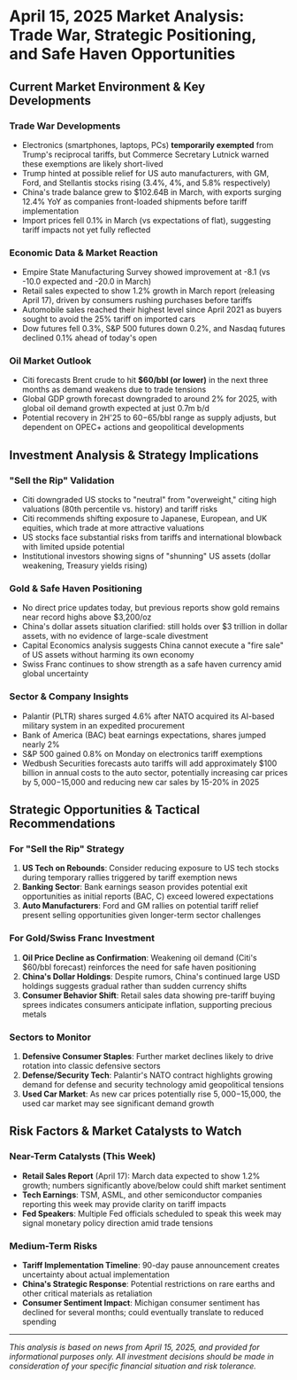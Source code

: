 # April 15, 2025 Market Analysis: Trade War, Strategic Positioning, and Safe Haven Opportunities

## Current Market Environment & Key Developments

### Trade War Developments
- Electronics (smartphones, laptops, PCs) **temporarily exempted** from Trump's reciprocal tariffs, but Commerce Secretary Lutnick warned these exemptions are likely short-lived
- Trump hinted at possible relief for US auto manufacturers, with GM, Ford, and Stellantis stocks rising (3.4%, 4%, and 5.8% respectively)
- China's trade balance grew to $102.64B in March, with exports surging 12.4% YoY as companies front-loaded shipments before tariff implementation
- Import prices fell 0.1% in March (vs expectations of flat), suggesting tariff impacts not yet fully reflected

### Economic Data & Market Reaction
- Empire State Manufacturing Survey showed improvement at -8.1 (vs -10.0 expected and -20.0 in March)
- Retail sales expected to show 1.2% growth in March report (releasing April 17), driven by consumers rushing purchases before tariffs
- Automobile sales reached their highest level since April 2021 as buyers sought to avoid the 25% tariff on imported cars
- Dow futures fell 0.3%, S&P 500 futures down 0.2%, and Nasdaq futures declined 0.1% ahead of today's open

### Oil Market Outlook
- Citi forecasts Brent crude to hit **$60/bbl (or lower)** in the next three months as demand weakens due to trade tensions
- Global GDP growth forecast downgraded to around 2% for 2025, with global oil demand growth expected at just 0.7m b/d
- Potential recovery in 2H'25 to $60-$65/bbl range as supply adjusts, but dependent on OPEC+ actions and geopolitical developments

## Investment Analysis & Strategy Implications

### "Sell the Rip" Validation
- Citi downgraded US stocks to "neutral" from "overweight," citing high valuations (80th percentile vs. history) and tariff risks
- Citi recommends shifting exposure to Japanese, European, and UK equities, which trade at more attractive valuations
- US stocks face substantial risks from tariffs and international blowback with limited upside potential
- Institutional investors showing signs of "shunning" US assets (dollar weakening, Treasury yields rising)

### Gold & Safe Haven Positioning
- No direct price updates today, but previous reports show gold remains near record highs above $3,200/oz
- China's dollar assets situation clarified: still holds over $3 trillion in dollar assets, with no evidence of large-scale divestment
- Capital Economics analysis suggests China cannot execute a "fire sale" of US assets without harming its own economy
- Swiss Franc continues to show strength as a safe haven currency amid global uncertainty

### Sector & Company Insights
- Palantir (PLTR) shares surged 4.6% after NATO acquired its AI-based military system in an expedited procurement
- Bank of America (BAC) beat earnings expectations, shares jumped nearly 2%
- S&P 500 gained 0.8% on Monday on electronics tariff exemptions
- Wedbush Securities forecasts auto tariffs will add approximately $100 billion in annual costs to the auto sector, potentially increasing car prices by $5,000-$15,000 and reducing new car sales by 15-20% in 2025

## Strategic Opportunities & Tactical Recommendations

### For "Sell the Rip" Strategy
1. **US Tech on Rebounds**: Consider reducing exposure to US tech stocks during temporary rallies triggered by tariff exemption news
2. **Banking Sector**: Bank earnings season provides potential exit opportunities as initial reports (BAC, C) exceed lowered expectations
3. **Auto Manufacturers**: Ford and GM rallies on potential tariff relief present selling opportunities given longer-term sector challenges

### For Gold/Swiss Franc Investment
1. **Oil Price Decline as Confirmation**: Weakening oil demand (Citi's $60/bbl forecast) reinforces the need for safe haven positioning
2. **China's Dollar Holdings**: Despite rumors, China's continued large USD holdings suggests gradual rather than sudden currency shifts
3. **Consumer Behavior Shift**: Retail sales data showing pre-tariff buying sprees indicates consumers anticipate inflation, supporting precious metals

### Sectors to Monitor
1. **Defensive Consumer Staples**: Further market declines likely to drive rotation into classic defensive sectors
2. **Defense/Security Tech**: Palantir's NATO contract highlights growing demand for defense and security technology amid geopolitical tensions
3. **Used Car Market**: As new car prices potentially rise $5,000-$15,000, the used car market may see significant demand growth

## Risk Factors & Market Catalysts to Watch

### Near-Term Catalysts (This Week)
- **Retail Sales Report** (April 17): March data expected to show 1.2% growth; numbers significantly above/below could shift market sentiment
- **Tech Earnings**: TSM, ASML, and other semiconductor companies reporting this week may provide clarity on tariff impacts
- **Fed Speakers**: Multiple Fed officials scheduled to speak this week may signal monetary policy direction amid trade tensions

### Medium-Term Risks
- **Tariff Implementation Timeline**: 90-day pause announcement creates uncertainty about actual implementation
- **China's Strategic Response**: Potential restrictions on rare earths and other critical materials as retaliation
- **Consumer Sentiment Impact**: Michigan consumer sentiment has declined for several months; could eventually translate to reduced spending

---

*This analysis is based on news from April 15, 2025, and provided for informational purposes only. All investment decisions should be made in consideration of your specific financial situation and risk tolerance.*